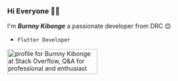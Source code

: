### Hi Everyone 👋🏼


I'm ***Burnny Kibonge*** a passionate developer from DRC 😊

- `Flutter Developer`
<!-- ## 📊 Github stats 
#
[![Burnny Kibonge's GitHub stats](https://github-readme-stats.vercel.app/api?username=byvak&theme=dark&count_private=true&show_icons=true&include_all_commits=true)](https://github.com/byvak) -->

<!--[![Top Langs](https://github-readme-stats.vercel.app/api/top-langs/?username=byvak&layout=compact&langs_count=6&show_icons=true&count_private=true&theme=gotham&bg_color=1E1E1E)](https://github.com/byvak) -->

<!--[![Top Langs](https://github-readme-stats.vercel.app/api/top-langs/
?username=byvak&layout=default&theme=algolia&hide=html,coffeescript)](https://github.com/byvak)-->
<!--
**Byvak/Byvak** is a ✨ _special_ ✨ repository because its `README.md` (this file) appears on your GitHub profile.

Here are some ideas to get you started:

- 🔭 I’m currently working on ...
- 🌱 I’m currently learning ...
- 👯 I’m looking to collaborate on ...
- 🤔 I’m looking for help with ...
- 💬 Ask me about ...
- 📫 How to reach me: ...
- 😄 Pronouns: ...
- ⚡ Fun fact: ...
-->
<a href="https://stackoverflow.com/users/11419314/burnny-kibonge"><img src="https://stackoverflow.com/users/flair/11419314.png?theme=dark" width="208" height="58" alt="profile for Burnny Kibonge at Stack Overflow, Q&amp;A for professional and enthusiast programmers" title="profile for Burnny Kibonge at Stack Overflow, Q&amp;A for professional and enthusiast programmers"></a>

